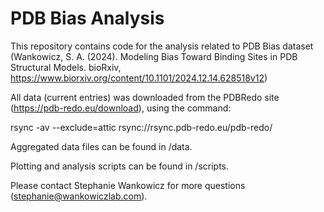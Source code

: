 # PDB Bias Analysis

This repository contains code for the analysis related to PDB Bias dataset (Wankowicz, S. A. (2024). Modeling Bias Toward Binding Sites in PDB Structural Models. bioRxiv, https://www.biorxiv.org/content/10.1101/2024.12.14.628518v12)

All data (current entries) was downloaded from the PDBRedo site (https://pdb-redo.eu/download), using the command:

rsync -av --exclude=attic rsync://rsync.pdb-redo.eu/pdb-redo/

Aggregated data files can be found in /data.

Plotting and analysis scripts can be found in /scripts.

Please contact Stephanie Wankowicz for more questions (stephanie@wankowiczlab.com).



